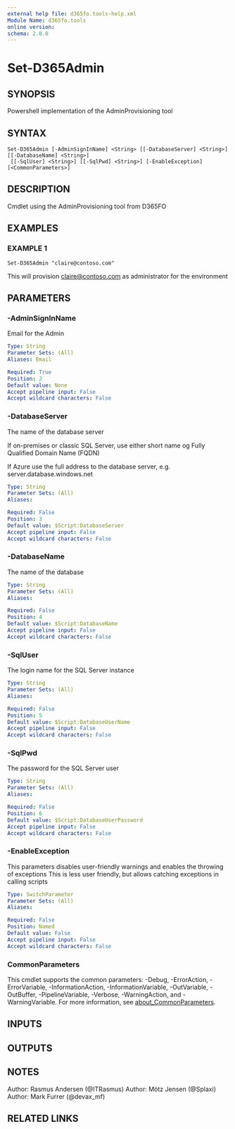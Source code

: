 ```yaml
---
external help file: d365fo.tools-help.xml
Module Name: d365fo.tools
online version:
schema: 2.0.0
---
```


# Set-D365Admin

## SYNOPSIS
Powershell implementation of the AdminProvisioning tool

## SYNTAX

```
Set-D365Admin [-AdminSignInName] <String> [[-DatabaseServer] <String>] [[-DatabaseName] <String>]
 [[-SqlUser] <String>] [[-SqlPwd] <String>] [-EnableException] [<CommonParameters>]
```

## DESCRIPTION
Cmdlet using the AdminProvisioning tool from D365FO

## EXAMPLES

### EXAMPLE 1
```
Set-D365Admin "claire@contoso.com"
```

This will provision claire@contoso.com as administrator for the environment

## PARAMETERS

### -AdminSignInName
Email for the Admin

```yaml
Type: String
Parameter Sets: (All)
Aliases: Email

Required: True
Position: 2
Default value: None
Accept pipeline input: False
Accept wildcard characters: False
```

### -DatabaseServer
The name of the database server

If on-premises or classic SQL Server, use either short name og Fully Qualified Domain Name (FQDN)

If Azure use the full address to the database server, e.g.
server.database.windows.net

```yaml
Type: String
Parameter Sets: (All)
Aliases:

Required: False
Position: 3
Default value: $Script:DatabaseServer
Accept pipeline input: False
Accept wildcard characters: False
```

### -DatabaseName
The name of the database

```yaml
Type: String
Parameter Sets: (All)
Aliases:

Required: False
Position: 4
Default value: $Script:DatabaseName
Accept pipeline input: False
Accept wildcard characters: False
```

### -SqlUser
The login name for the SQL Server instance

```yaml
Type: String
Parameter Sets: (All)
Aliases:

Required: False
Position: 5
Default value: $Script:DatabaseUserName
Accept pipeline input: False
Accept wildcard characters: False
```

### -SqlPwd
The password for the SQL Server user

```yaml
Type: String
Parameter Sets: (All)
Aliases:

Required: False
Position: 6
Default value: $Script:DatabaseUserPassword
Accept pipeline input: False
Accept wildcard characters: False
```

### -EnableException
This parameters disables user-friendly warnings and enables the throwing of exceptions
This is less user friendly, but allows catching exceptions in calling scripts

```yaml
Type: SwitchParameter
Parameter Sets: (All)
Aliases:

Required: False
Position: Named
Default value: False
Accept pipeline input: False
Accept wildcard characters: False
```

### CommonParameters
This cmdlet supports the common parameters: -Debug, -ErrorAction, -ErrorVariable, -InformationAction, -InformationVariable, -OutVariable, -OutBuffer, -PipelineVariable, -Verbose, -WarningAction, and -WarningVariable. For more information, see [about_CommonParameters](http://go.microsoft.com/fwlink/?LinkID=113216).

## INPUTS

## OUTPUTS

## NOTES
Author: Rasmus Andersen (@ITRasmus)
Author: Mötz Jensen (@Splaxi)
Author: Mark Furrer (@devax_mf)

## RELATED LINKS

